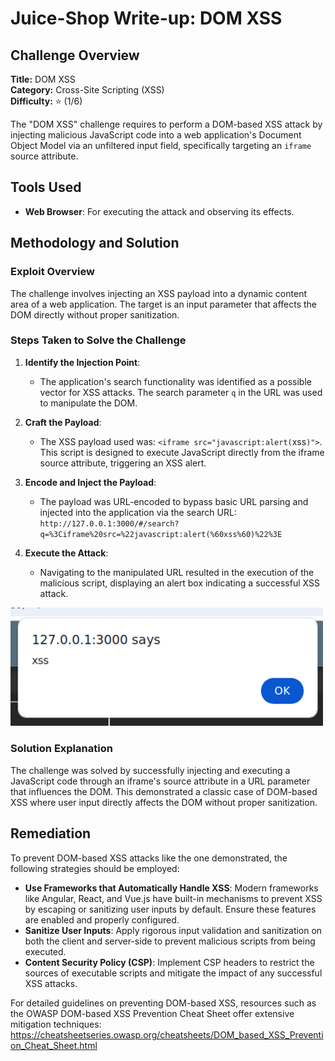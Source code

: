# Juice-Shop Write-up: DOM XSS

## Challenge Overview

**Title:** DOM XSS\
**Category:** Cross-Site Scripting (XSS)\
**Difficulty:** ⭐ (1/6)

The "DOM XSS" challenge requires to perform a DOM-based XSS attack by injecting malicious JavaScript code into a web application's Document Object Model via an unfiltered input field, specifically targeting an `iframe` source attribute.

## Tools Used

- **Web Browser**: For executing the attack and observing its effects.

## Methodology and Solution

### Exploit Overview

The challenge involves injecting an XSS payload into a dynamic content area of a web application. The target is an input parameter that affects the DOM directly without proper sanitization.

### Steps Taken to Solve the Challenge

1. **Identify the Injection Point**:
   - The application's search functionality was identified as a possible vector for XSS attacks. The search parameter `q` in the URL was used to manipulate the DOM.

2. **Craft the Payload**:
   - The XSS payload used was: `<iframe src="javascript:alert(`xss`)">`. This script is designed to execute JavaScript directly from the iframe source attribute, triggering an XSS alert.

3. **Encode and Inject the Payload**:
   - The payload was URL-encoded to bypass basic URL parsing and injected into the application via the search URL: `http://127.0.0.1:3000/#/search?q=%3Ciframe%20src=%22javascript:alert(%60xss%60)%22%3E`

4. **Execute the Attack**:
   - Navigating to the manipulated URL resulted in the execution of the malicious script, displaying an alert box indicating a successful XSS attack.

<img src="../assets/difficulty1/dom_xss_1.png" alt="alt text" width="500px">

### Solution Explanation

The challenge was solved by successfully injecting and executing a JavaScript code through an iframe's source attribute in a URL parameter that influences the DOM. This demonstrated a classic case of DOM-based XSS where user input directly affects the DOM without proper sanitization.

## Remediation

To prevent DOM-based XSS attacks like the one demonstrated, the following strategies should be employed:

- **Use Frameworks that Automatically Handle XSS**: Modern frameworks like Angular, React, and Vue.js have built-in mechanisms to prevent XSS by escaping or sanitizing user inputs by default. Ensure these features are enabled and properly configured.
- **Sanitize User Inputs**: Apply rigorous input validation and sanitization on both the client and server-side to prevent malicious scripts from being executed.
- **Content Security Policy (CSP)**: Implement CSP headers to restrict the sources of executable scripts and mitigate the impact of any successful XSS attacks.

For detailed guidelines on preventing DOM-based XSS, resources such as the OWASP DOM-based XSS Prevention Cheat Sheet offer extensive mitigation techniques: https://cheatsheetseries.owasp.org/cheatsheets/DOM_based_XSS_Prevention_Cheat_Sheet.html
